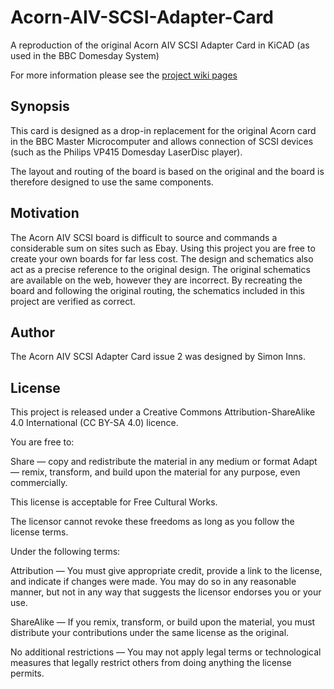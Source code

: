 # Acorn-AIV-SCSI-Adapter-Card
A reproduction of the original Acorn AIV SCSI Adapter Card in KiCAD (as used in the BBC Domesday System)

For more information please see the [project wiki pages](https://github.com/simoninns/Acorn-AIV-SCSI-Adapter-Card/wiki)

## Synopsis

This card is designed as a drop-in replacement for the original Acorn card in the BBC Master Microcomputer and allows connection of SCSI devices (such as the Philips VP415 Domesday LaserDisc player).

The layout and routing of the board is based on the original and the board is therefore designed to use the same components.

## Motivation

The Acorn AIV SCSI board is difficult to source and commands a considerable sum on sites such as Ebay.  Using this project you are free to create your own boards for far less cost.  The design and schematics also act as a precise reference to the original design.  The original schematics are available on the web, however they are incorrect.  By recreating the board and following the original routing, the schematics included in this project are verified as correct.

## Author

The Acorn AIV SCSI Adapter Card issue 2 was designed by Simon Inns.

## License

This project is released under a Creative Commons Attribution-ShareAlike 4.0 International (CC BY-SA 4.0) licence.

You are free to:

Share — copy and redistribute the material in any medium or format
Adapt — remix, transform, and build upon the material
for any purpose, even commercially.

This license is acceptable for Free Cultural Works.

The licensor cannot revoke these freedoms as long as you follow the license terms.

Under the following terms:

Attribution — You must give appropriate credit, provide a link to the license,
and indicate if changes were made. You may do so in any reasonable manner, but
not in any way that suggests the licensor endorses you or your use.

ShareAlike — If you remix, transform, or build upon the material, you must
distribute your contributions under the same license as the original.

No additional restrictions — You may not apply legal terms or technological
measures that legally restrict others from doing anything the license permits.
